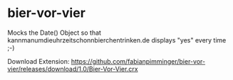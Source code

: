bier-vor-vier
=============

Mocks the Date() Object so that kannmanumdieuhrzeitschonnbierchentrinken.de displays "yes" every time ;-)

Download Extension: https://github.com/fabianpimminger/bier-vor-vier/releases/download/1.0/Bier-Vor-Vier.crx

